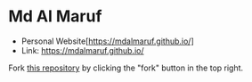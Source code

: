 # Md Al Maruf

* Personal Website[https://mdalmaruf.github.io/]
* Link: https://mdalmaruf.github.io/



















Fork [this repository](https://github.com/academicpages/academicpages.github.io) by clicking the "fork" button in the top right. 
